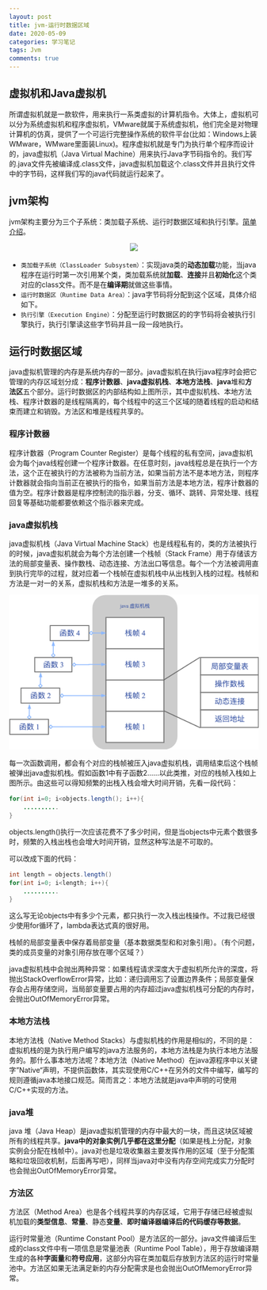 ```yaml
---
layout: post
title: jvm-运行时数据区域
date: 2020-05-09
categories: 学习笔记
tags: Jvm
comments: true 
---
```


## 虚拟机和Java虚拟机

所谓虚拟机就是一款软件，用来执行一系类虚拟的计算机指令。大体上，虚拟机可以分为系统虚拟机和程序虚拟机，VMware就属于系统虚拟机，他们完全是对物理计算机的仿真，提供了一个可运行完整操作系统的软件平台(比如：Windows上装WMware，WMware里面装Linux)。程序虚拟机就是专门为执行单个程序而设计的，java虚拟机（Java Virtual Machine）用来执行Java字节码指令的。我们写的.java文件先被编译成.class文件，java虚拟机加载这个.class文件并且执行文件中的字节码，这样我们写的java代码就运行起来了。

## jvm架构

jvm架构主要分为三个子系统：类加载子系统、运行时数据区域和执行引擎。[简单介绍](https://dzone.com/articles/jvm-architecture-explained)。

<div align="center"><img src="http://qa76b4goj.bkt.clouddn.com/jvm-architecture.png"></div>

- `类加载子系统（ClassLoader Subsystem）`：实现java类的**动态加载**功能，当java程序在运行时第一次引用某个类，类加载系统就**加载**、**连接**并且**初始化**这个类对应的class文件。而不是在**编译期**就做这些事情。
- `运行时数据区（Runtime Data Area）`：java字节码将分配到这个区域，具体介绍如下。
- `执行引擎（Execution Engine）`：分配至运行时数据区的的字节码将会被执行引擎执行，执行引擎读这些字节码并且一段一段地执行。

## 运行时数据区域

java虚拟机管理的内存是系统内存的一部分。java虚拟机在执行java程序时会把它管理的内存区域划分成：**程序计数器**、**java虚拟机栈**、**本地方法栈**、**java**堆和**方法区**五个部分。运行时数据区的内部结构如上图所示，其中虚拟机栈、本地方法栈、程序计数器的是线程隔离的，每个线程中的这三个区域的随着线程的启动和结束而建立和销毁。方法区和堆是线程共享的。

### 程序计数器

程序计数器（Program Counter Register）是每个线程的私有空间，java虚拟机会为每个java线程创建一个程序计数器。在任意时刻，java线程总是在执行一个方法，这个正在被执行的方法被称为当前方法，如果当前方法不是本地方法，则程序计数器就会指向当前正在被执行的指令，如果当前方法是本地方法，程序计数器的值为空。程序计数器是程序控制流的指示器，分支、循环、跳转、异常处理、线程回复等基础功能都要依赖这个指示器来完成。

### java虚拟机栈

java虚拟机栈（Java Virtual Machine Stack）也是线程私有的，类的方法被执行的时候，java虚拟机就会为每个方法创建一个栈帧（Stack Frame）用于存储该方法的局部变量表、操作数栈、动态连接、方法出口等信息。每个一个方法被调用直到执行完毕的过程，就对应着一个栈帧在虚拟机栈中从出栈到入栈的过程。栈帧和方法是一对一的关系，虚拟机栈和方法是一堆多的关系。

<div align="center"><img src="/images/stack-and-method-involve.png" ></div>

每一次函数调用，都会有个对应的栈帧被压入java虚拟机栈，调用结束后这个栈帧被弹出java虚拟机栈。假如函数1中有子函数2......以此类推，对应的栈帧入栈如上图所示。由这些可以得知频繁的出栈入栈会增大时间开销，先看一段代码：

````java
for(int i=0; i<objects.length(); i++){
    ..........
}
````

objects.length()执行一次应该花费不了多少时间，但是当objects中元素个数很多时，频繁的入栈出栈也会增大时间开销，显然这种写法是不可取的。

可以改成下面的代码：

````java
int length = objects.length()
for(int i=0; i<length; i++){
    ..........
}
````

 这么写无论objects中有多少个元素，都只执行一次入栈出栈操作。不过我已经很少使用for循环了，lambda表达式真的很好用。

栈帧的局部变量表中保存着局部变量（基本数据类型和和对象引用）。（有个问题，类的成员变量的对象引用存放在哪个区域？）

java虚拟机栈中会抛出两种异常：如果线程请求深度大于虚拟机所允许的深度，将抛出StackOverflowError异常，比如：递归调用忘了设置边界条件；局部变量保存会占用存储空间，当局部变量要占用的内存超过java虚拟机栈可分配的内存时，会抛出OutOfMemoryError异常。

### 本地方法栈

本地方法栈（Native Method Stacks）与虚拟机栈的作用是相似的，不同的是：虚拟机栈的是为执行用户编写的java方法服务的，本地方法栈是为执行本地方法服务的。那什么事本地方法呢？本地方法（Native Method）在java源程序中以关键字”Native“声明，不提供函数体，其实现使用C/C++在另外的文件中编写，编写的规则遵循java本地接口规范。简而言之：本地方法就是java中声明的可使用C/C++实现的方法。

### java堆

java 堆（Java Heap）是java虚拟机管理的内存中最大的一块，而且这块区域被所有的线程共享。**java中的对象实例几乎都在这里分配**（如果是栈上分配，对象实例会分配在栈帧中）。java对也是垃圾收集器主要发挥作用的区域（至于分配策略和垃圾回收机制，后面再写吧），同样当java对中没有内存空间完成实力分配时也会抛出OutOfMemoryError异常。

### 方法区

方法区（Method Area）也是各个线程共享的内存区域，它用于存储已经被虚拟机加载的**类型信息**、**常量**、静态**变量**、**即时编译器编译后的代码缓存等数据**。

运行时常量池（Runtime Constant Pool）是方法区的一部分。java文件编译后生成的class文件中有一项信息是常量池表（Runtime Pool Table），用于存放编译期生成的各种**字面量**和**符号应用**，这部分内容在类加载后存放到方法区的运行时常量池中。方法区如果无法满足新的内存分配需求是也会抛出OutOfMemoryError异常。